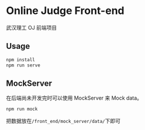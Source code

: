 # Online Judge Front-end

武汉理工 OJ 前端项目

## Usage

```javascript
npm install
npm run serve
```

## MockServer

在后端尚未开发完时可以使用 MockServer 来 Mock data。

```javascript
npm run mock
```

把数据放在`/front_end/mock_server/data/`下即可
